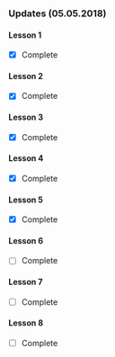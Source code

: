 ### Updates (05.05.2018)

#### Lesson 1
* [x] Complete

#### Lesson 2
* [x] Complete

#### Lesson 3
* [x] Complete

#### Lesson 4
* [x] Complete

#### Lesson 5
* [x] Complete

#### Lesson 6
* [ ] Complete

#### Lesson 7
* [ ] Complete

#### Lesson 8
* [ ] Complete

